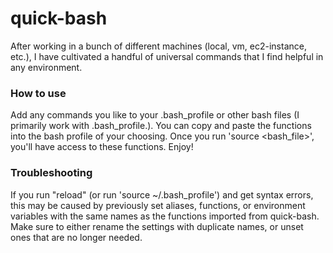 # quick-bash

After working in a bunch of different machines (local, vm, ec2-instance, etc.), I have cultivated a handful of universal commands that I find helpful in any environment.

### How to use

Add any commands you like to your .bash_profile or other bash files (I primarily work with .bash_profile.). You can copy and paste the functions into the bash profile of your choosing. Once you run 'source <bash_file>', you'll have access to these functions. Enjoy!

### Troubleshooting

If you run "reload" (or run 'source ~/.bash_profile') and get syntax errors, this may be caused by previously set aliases, functions, or environment variables with the same names as the functions imported from quick-bash. Make sure to either rename the settings with duplicate names, or unset ones that are no longer needed.

